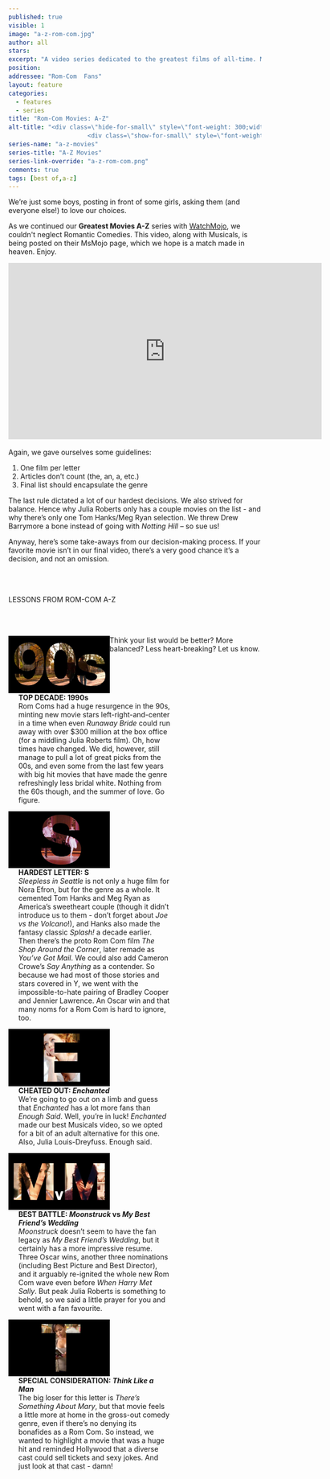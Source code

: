 ```yaml
---
published: true
visible: 1
image: "a-z-rom-com.jpg"
author: all
stars: 
excerpt: "A video series dedicated to the greatest films of all-time. Made In partnership with our friends at WatchMojo."
position: 
addressee: "Rom-Com  Fans"
layout: feature
categories: 
  - features
  - series
title: "Rom-Com Movies: A-Z"
alt-title: "<div class=\"hide-for-small\" style=\"font-weight: 300;width: 16rem;margin: -10rem auto 0 auto;font-family: Helvetica Neue;color: #fff;font-size: 1.5rem;padding-left: 2rem;text-align: center;\">The greatest movies of all time</div>
	                  <div class=\"show-for-small\" style=\"font-weight: 300;width: 10rem;margin: 3.5rem auto 0 auto;font-family: Helvetica Neue;color: #fff;font-size: 1rem;padding-left: 1rem;text-align: center;\">The greatest movies of all time</div>"
series-name: "a-z-movies"
series-title: "A-Z Movies"
series-link-override: "a-z-rom-com.png"
comments: true
tags: [best of,a-z]
---
```

We’re just some boys, posting in front of some girls, asking them (and everyone else!) to love our choices. 

As we continued our **Greatest Movies A-Z** series with [WatchMojo](https://www.youtube.com/channel/UCaWd5_7JhbQBe4dknZhsHJg), we couldn't neglect Romantic Comedies. This video, along with Musicals, is being posted on their MsMojo page, which we hope is a match made in heaven. Enjoy.

<div class="video-container"><iframe width="624" height="351" src="https://www.youtube.com/embed/IG3DsMNeAhs?ecver=1" frameborder="0" allowfullscreen></iframe></div>

Again, we gave ourselves some guidelines:

1. One film per letter
1. Articles don’t count (the, an, a, etc.)
1. Final list should encapsulate the genre

The last rule dictated a lot of our hardest decisions. We also strived for balance. Hence why Julia Roberts only has a couple movies on the list - and why there’s only one Tom Hanks/Meg Ryan selection. We threw Drew Barrymore a bone instead of going with _Notting Hill_ – so sue us! 

Anyway, here’s some take-aways from our decision-making process. If your favorite movie isn’t in our final video, there’s a very good chance it’s a decision, and not an omission. 

<p class="intro" style="margin-top:4rem">LESSONS FROM ROM-COM A-Z</p>

<div class="clearfix" style="margin-top:4rem;width:100%;">
	<div style="height:100%;float:left;width:40%;">
		<img style="vertical-align: top;display: inline-block;" src="/assets/img/features/inline/a-z-rom-com/top-decade.jpg"> 
	</div>
	<p style="margin-top:0;float:left;width:60%;padding-left: 20px;">
		<strong>TOP DECADE: 1990s</strong><br />
		Rom Coms had a huge resurgence in the 90s, minting new movie stars left-right-and-center in a time when even <em>Runaway Bride</em> could run away with over $300 million at the box office (for a middling Julia Roberts film). Oh, how times have changed. We did, however, still manage to pull a lot of great picks from the 00s, and even some from the last few years with big hit movies that have made the genre refreshingly less bridal white. Nothing from the 60s though, and the summer of love. Go figure.  
      </p>
</div>

<div class="clearfix"  style="margin-top:4rem;width:100%;">
	<div style="height:100%;float:left;width:40%;">
		<img style="vertical-align: top;display: inline-block;" src="/assets/img/features/inline/a-z-rom-com/hardest-letter.jpg"> 
	</div>
	<p style="margin-top:0;float:left;width:60%;padding-left: 20px;">
		<strong>HARDEST LETTER: S</strong><br />
	      <em>Sleepless in Seattle</em> is not only a huge film for Nora Efron, but for the genre as a whole. It cemented Tom Hanks and Meg Ryan as America’s sweetheart couple (though it didn’t introduce us to them - don’t forget about <em>Joe vs the Volcano</em>!), and Hanks also made the fantasy classic <em>Splash!</em> a decade earlier. Then there’s the proto Rom Com film <em>The Shop Around the Corner</em>, later remade as <em>You’ve Got Mail</em>. We could also add Cameron Crowe’s <em>Say Anything</em> as a contender. So because we had most of those stories and stars covered in Y, we went with the impossible-to-hate pairing of Bradley Cooper and Jennier Lawrence. An Oscar win and that many noms for a Rom Com is hard to ignore, too. 
	</p>
</div>

<div class="clearfix"  style="margin-top:4rem;width:100%;">
	<div style="height:100%;float:left;width:40%;">
		<img style="vertical-align: top;display: inline-block;" src="/assets/img/features/inline/a-z-rom-com/cheated-out.jpg"> 
	</div>
	<p style="margin-top:0;float:left;width:60%;padding-left: 20px;">
		<strong>CHEATED OUT: <em>Enchanted</em></strong><br />
		We’re going to go out on a limb and guess that <em>Enchanted</em> has a lot more fans than <em>Enough Said</em>. Well, you’re in luck! <em>Enchanted</em> made our best Musicals video, so we opted for a bit of an adult alternative for this one. Also, Julia Louis-Dreyfuss. Enough said.
	</p>
</div>

<div class="clearfix" style="margin-top:4rem;width:100%;">
	<div style="height:100%;float:left;width:40%;">
		<img style="vertical-align: top;display: inline-block;" src="/assets/img/features/inline/a-z-rom-com/best-battle.jpg"> 
	</div>
	<p style="margin-top:0;float:left;width:60%;padding-left: 20px;">
		<strong>BEST BATTLE: <em>Moonstruck</em> vs <em>My Best Friend’s Wedding</em></strong><br />
		<em>Moonstruck</em> doesn’t seem to have the fan legacy as <em>My Best Friend’s Wedding</em>, but it certainly has a more impressive resume. Three Oscar wins, another three nominations (including Best Picture and Best Director), and it arguably re-ignited the whole new Rom Com wave even before <em>When Harry Met Sally</em>. But peak Julia Roberts is something to behold, so we said a little prayer for you and went with a fan favourite. 
	</p>
</div>

<div class="clearfix"  style="margin:4rem 0;width:100%;">
	<div style="height:100%;float:left;width:40%;">
		<img style="vertical-align: top;display: inline-block;" src="/assets/img/features/inline/a-z-rom-com/special-consideration.jpg"> 
	</div>
	<p style="margin-top:0;float:left;width:60%;padding-left: 20px;">
		<strong>SPECIAL CONSIDERATION: <em>Think Like a Man</em></strong><br />
	     The big loser for this letter is <em>There’s Something About Mary</em>, but that movie feels a little more at home in the gross-out comedy genre, even if there’s no denying its bonafides as a Rom Com. So instead, we wanted to highlight a movie that was a huge hit and reminded Hollywood that a diverse cast could sell tickets and sexy jokes. And just look at that cast - damn! 
	</p>
</div>

Think your list would be better? More balanced? Less heart-breaking? Let us know.